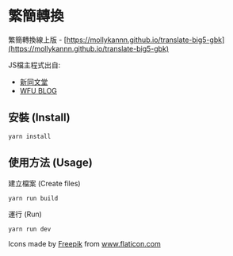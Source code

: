 # 繁簡轉換

繁簡轉換線上版 - [https://mollykannn.github.io/translate-big5-gbk](https://mollykannn.github.io/translate-big5-gbk)

JS檔主程式出自:
- [新同文堂](http://tongwen.openfoundry.org/)
- [WFU BLOG](http://www.wfublog.com/2014/12/traditional-simplified-chinese-auto-switch.html)


## 安裝 (Install)

```shell
yarn install
```

## 使用方法 (Usage)

建立檔案 (Create files)
```shell
yarn run build
```

運行 (Run)
```shell
yarn run dev
```

Icons made by <a href="http://www.freepik.com/" title="Freepik">Freepik</a> from <a href="https://www.flaticon.com/" title="Flaticon"> www.flaticon.com</a>